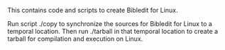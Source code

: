 This contains code and scripts to create Bibledit for Linux.

Run script ./copy to synchronize the sources for Bibledit for Linux to a temporal location.
Then run ./tarball in that temporal location to create a tarball for compilation and execution on Linux.
